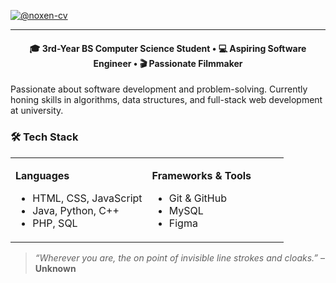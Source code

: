 [![@noxen-cv](https://raw.githubusercontent.com/noxen-cv/noxen-cv/main/assets/banner.gif)](https://www.linkedin.com/in/christian-valenzuela-b68b92344/)

--- 

<h4 align="center">🎓 3rd-Year BS Computer Science Student • 💻 Aspiring Software Engineer • 🎬 Passionate Filmmaker</h4>

Passionate about software development and problem-solving. Currently honing skills in algorithms, data structures, and full-stack web development at university.  


### 🛠️ Tech Stack

<table>
  <tr>
    <td valign="top" width="50%">

**Languages**  
- HTML, CSS, JavaScript  
- Java, Python, C++  
- PHP, SQL  

</td>
    <td valign="top" width="50%">

**Frameworks & Tools**  
- Git & GitHub  
- MySQL  
- Figma

</td>
  </tr>
</table>

<!-- Popular Projects Section -->





<!-- Contacts Section 

Email: @mailto:cvalenzuela1404@gmail.com -->


> _“Wherever you are, the on point of invisible line strokes and cloaks.”_ – **Unknown**

<!-- Inspired from Carl Castanas Portfolio --> 
[//]: <> (Credits: carlcastanas)  
